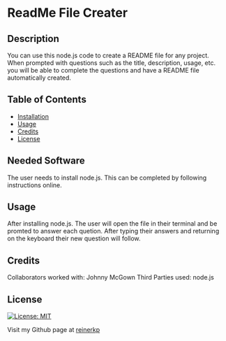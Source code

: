 # ReadMe File Creater
  ## Description 
  You can use this node.js code to create a README file for any project. When prompted with questions such as the title, description, usage, etc. you will be able to complete the questions and have a README file automatically created.
  
  ## Table of Contents 
  
  - [Installation](#installation)
  - [Usage](#usage)
  - [Credits](#credits)
   - [License](#license)
 
  
  ## Needed Software
  The user needs to install node.js. This can be completed by following instructions online.
  
  ## Usage
  After installing node.js. The user will open the file in their terminal and be promted to answer each quetion. After typing their answers and returning on the keyboard their new question will follow.
  
  ## Credits
  Collaborators worked with: Johnny McGown
  Third Parties used: node.js
  
  ## License 
  [![License: MIT](https://img.shields.io/badge/License-MIT-yellow.svg)](https://opensource.org/licenses/MIT)

  Visit my Github page at [reinerkp](https://github.com/reinerkp)
